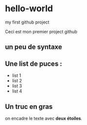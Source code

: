 # hello-world

my first github project

Ceci est mon premier project github

un peu de syntaxe
----------------------

## Une list de puces :
- list 1
- list 2
- list 3
- list 4

## **Un truc en gras**
on encadre le texte avec **deux étoiles**.
